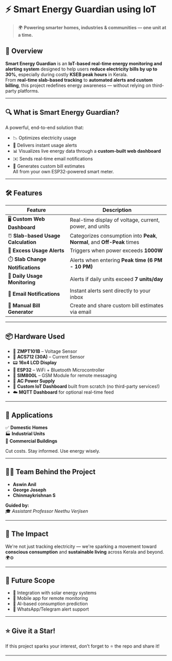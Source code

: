 # ⚡ Smart Energy Guardian using IoT

> 🌍 **Powering smarter homes, industries & communities — one unit at a time.**

## 🚀 Overview

**Smart Energy Guardian** is an **IoT-based real-time energy monitoring and alerting system** designed to help users **reduce electricity bills by up to 30%**, especially during costly **KSEB peak hours** in Kerala.  
From **real-time slab-based tracking** to **automated alerts and custom billing**, this project redefines energy awareness — without relying on third-party platforms.

---

## 🔍 What is Smart Energy Guardian?

A powerful, end-to-end solution that:
- 📉 Optimizes electricity usage  
- 📡 Delivers instant usage alerts  
- 📊 Visualizes live energy data through a **custom-built web dashboard**  
- ✉️ Sends real-time email notifications  
- 🧾 Generates custom bill estimates  
All from your own ESP32-powered smart meter.

---

## 🛠️ Features

| Feature | Description |
|--------|-------------|
| 🖥️ **Custom Web Dashboard** | Real-time display of voltage, current, power, and units |
| ⏰ **Slab-based Usage Calculation** | Categorizes consumption into **Peak**, **Normal**, and **Off-Peak** times |
| 🚨 **Excess Usage Alerts** | Triggers when power exceeds **1000W** |
| ⏱️ **Slab Change Notifications** | Alerts when entering **Peak time (6 PM - 10 PM)** |
| 📅 **Daily Usage Monitoring** | Alerts if daily units exceed **7 units/day** |
| 📩 **Email Notifications** | Instant alerts sent directly to your inbox |
| 🧾 **Manual Bill Generator** | Create and share custom bill estimates via email |

---

## 📦 Hardware Used

- 🔌 **ZMPT101B** – Voltage Sensor  
- 🔋 **ACS712 (30A)** – Current Sensor  
- 📟 **16x4 LCD Display**  
- 📶 **ESP32** – WiFi + Bluetooth Microcontroller  
- 📡 **SIM800L** – GSM Module for remote messaging  
- 🔌 **AC Power Supply**  
- 🧠 **Custom IoT Dashboard** built from scratch (no third-party services!)  
- ☁️ **MQTT Dashboard** for optional real-time feed

---

## 🏡 Applications

✅ **Domestic Homes**  
🏭 **Industrial Units**  
🏢 **Commercial Buildings**  

Cut costs. Stay informed. Use energy wisely.

---

## 👨‍💻 Team Behind the Project

- **Aswin Anil**  
- **George Joseph**  
- **Chinmaykrishnan S**

**Guided by:**  
🎓 *Assistant Professor Neethu Verjisen*

---

## 🌱 The Impact

We're not just tracking electricity — we're sparking a movement toward **conscious consumption** and **sustainable living** across Kerala and beyond. 🌍⚙️


---

## 🧠 Future Scope

- 🔋 Integration with solar energy systems  
- 📲 Mobile app for remote monitoring  
- 🧠 AI-based consumption prediction  
- 💬 WhatsApp/Telegram alert support

---

## ⭐️ Give it a Star!

If this project sparks your interest, don’t forget to ⭐️ the repo and share it!

---

 
